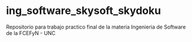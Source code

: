 # ing_software_skysoft_skydoku
Repositorio para trabajo practico final de la materia Ingenieria de Software de la FCEFyN - UNC

